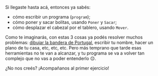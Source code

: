 Si llegaste hasta acá, entonces ya sabés:

- cómo escribir un programa (`program`);
- cómo poner y sacar bolitas, usando `Poner` y `Sacar`;
- cómo desplazar el cabezal por el tablero, usando `Mover`.

Como te imaginarás, con estas 3 cosas ya podés resolver muchos problemas: [dibujar la bandera de Portugal](/exercises/289), escribir tu nombre, hacer un plano de tu casa, etc, etc, etc. Pero más temprano que tarde esas herramientas no te van a alcanzar, y tu programa se va a volver tan complejo que no vas a poder entenderlo :pensive:.

¿No nos creés?
¡Acompañanos al primer ejercicio!